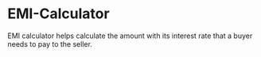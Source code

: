 # EMI-Calculator
EMI calculator helps calculate the amount with its interest rate that a buyer needs to pay to the seller.
